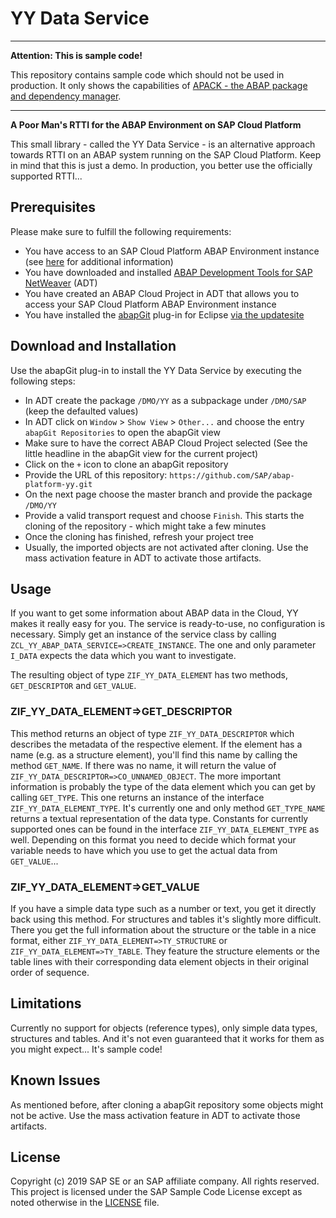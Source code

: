 # YY Data Service

<hr />

**Attention: This is sample code!** 

This repository contains sample code which should not be used in production. It only shows the capabilities of [APACK - the ABAP package and dependency manager](https://blogs.sap.com/2019/05/06/introducing-apack-a-package-and-dependency-manager-for-abap/).

<hr />

**A Poor Man's RTTI for the ABAP Environment on SAP Cloud Platform**

This small library - called the YY Data Service - is an alternative approach towards RTTI on an ABAP system running on the SAP Cloud Platform. Keep in mind that this is just a demo. In production, you better use the officially supported RTTI...

## Prerequisites
Please make sure to fulfill the following requirements:
* You have access to an SAP Cloud Platform ABAP Environment instance (see [here](https://blogs.sap.com/2018/09/04/sap-cloud-platform-abap-environment) for additional information)
* You have downloaded and installed [ABAP Development Tools for SAP NetWeaver](https://tools.hana.ondemand.com/#abap) (ADT)
* You have created an ABAP Cloud Project in ADT that allows you to access your SAP Cloud Platform ABAP Environment instance
* You have installed the [abapGit](https://github.com/abapGit/eclipse.abapgit.org) plug-in for Eclipse [via the updatesite](https://eclipse.abapgit.org/updatesite/)

## Download and Installation
Use the abapGit plug-in to install the YY Data Service by executing the following steps:
* In ADT create the package `/DMO/YY` as a subpackage under `/DMO/SAP` (keep the defaulted values)
* In ADT click on `Window` > `Show View` > `Other...` and choose the entry `abapGit Repositories` to open the abapGit view
* Make sure to have the correct ABAP Cloud Project selected (See the little headline in the abapGit view for the current project)
* Click on the `+` icon to clone an abapGit repository
* Provide the URL of this repository: `https://github.com/SAP/abap-platform-yy.git`
* On the next page choose the master branch and provide the package `/DMO/YY`
* Provide a valid transport request and choose `Finish`. This starts the cloning of the repository - which might take a few minutes
* Once the cloning has finished, refresh your project tree
* Usually, the imported objects are not activated after cloning. Use the mass activation feature in ADT to activate those artifacts.

## Usage
If you want to get some information about ABAP data in the Cloud, YY makes it really easy for you. The service is ready-to-use, no configuration is necessary. Simply get an instance of the service class by calling `ZCL_YY_ABAP_DATA_SERVICE=>CREATE_INSTANCE`. The one and only parameter `I_DATA` expects the data which you want to investigate.

The resulting object of type `ZIF_YY_DATA_ELEMENT` has two methods, `GET_DESCRIPTOR` and `GET_VALUE`.

### ZIF_YY_DATA_ELEMENT=>GET_DESCRIPTOR
This method returns an object of type `ZIF_YY_DATA_DESCRIPTOR` which describes the metadata of the respective element. If the element has a name (e.g. as a structure element), you'll find this name by calling the method `GET_NAME`. If there was no name, it will return the value of `ZIF_YY_DATA_DESCRIPTOR=>CO_UNNAMED_OBJECT`. The more important information is probably the type of the data element which you can get by calling `GET_TYPE`. This one returns an instance of the interface `ZIF_YY_DATA_ELEMENT_TYPE`. It's currently one and only method `GET_TYPE_NAME` returns a textual representation of the data type. Constants for currently supported ones can be found in the interface `ZIF_YY_DATA_ELEMENT_TYPE` as well. Depending on this format you need to decide which format your variable needs to have which you use to get the actual data from `GET_VALUE`...

### ZIF_YY_DATA_ELEMENT=>GET_VALUE
If you have a simple data type such as a number or text, you get it directly back using this method. For structures and tables it's slightly more difficult. There you get the full information about the structure or the table in a nice format, either `ZIF_YY_DATA_ELEMENT=>TY_STRUCTURE` or `ZIF_YY_DATA_ELEMENT=>TY_TABLE`. They feature the structure elements  or the table lines with their corresponding data element objects in their original order of sequence.

## Limitations
Currently no support for objects (reference types), only simple data types, structures and tables. And it's not even guaranteed that it works for them as you might expect... It's sample code!

## Known Issues
As mentioned before, after cloning a abapGit repository some objects might not be active. Use the mass activation feature in ADT to activate those artifacts.  

## License
Copyright (c) 2019 SAP SE or an SAP affiliate company. All rights reserved.
This project is licensed under the SAP Sample Code License except as noted otherwise in the [LICENSE](LICENSE) file.
